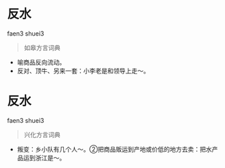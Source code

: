# 反水
faen3 shuei3
> 如皋方言词典
- 喻商品反向流动。
- 反对、顶牛、另来一套：小李老是和领导上走～。

# 反水
faen3 shuei3
> 兴化方言词典
- 叛变：乡小队有几个人～。②把商品贩运到产地或价低的地方去卖：把水产品运到浙江是～。
